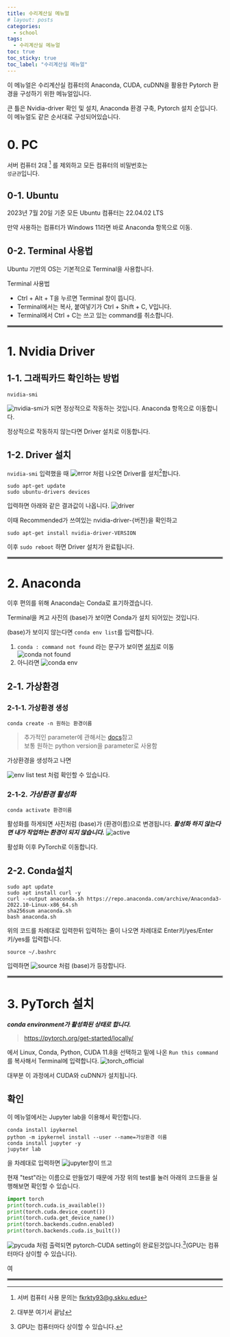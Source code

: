 ```yaml
---
title: 수리계산실 메뉴얼
# layout: posts
categories:
  - school
tags:
  - 수리계산실 메뉴얼
toc: true
toc_sticky: true
toc_label: "수리계산실 메뉴얼"
---
```


이 메뉴얼은 수리계산실 컴퓨터의 Anaconda, CUDA, cuDNN을 활용한 Pytorch 환경을 구성하기 위한 메뉴얼입니다.

큰 틀은 Nvidia-driver 확인 및 설치, Anaconda 환경 구축, Pytorch 설치 순입니다.
이 메뉴얼도 같은 순서대로 구성되어있습니다.

# 0. PC
서버 컴퓨터 2대 [^1] 를 제외하고 모든 컴퓨터의 비밀번호는\
`성균관`입니다.

## 0-1. Ubuntu 
2023년 7월 20일 기준 모든 Ubuntu 컴퓨터는 22.04.02 LTS

만약 사용하는 컴퓨터가 Windows 11라면 바로 Anaconda 항목으로 이동.

## 0-2. Terminal 사용법
Ubuntu 기반의 OS는 기본적으로 Terminal을 사용합니다.

Terminal 사용법
- Ctrl + Alt + T을 누르면 Terminal 창이 뜹니다.
- Terminal에서는 복사, 붙여넣기가 Ctrl + Shift + C, V입니다. 
- Terminal에서 Ctrl + C는 쓰고 있는 command를 취소합니다.

<hr style="border:2px solid gray">

# 1. Nvidia Driver
## 1-1. 그래픽카드 확인하는 방법

<!-- ```
lspci | grep -i VGA
```

![lspci](../../images/lspci.png) 정상적으로 작동하는 화면

or -->

```
nvidia-smi
```
![nvidia-smi](\images\nvidia-smi.png)가 되면 정상적으로 작동하는 것입니다. Anaconda 항목으로 이동합니다.

정상적으로 작동하지 않는다면 Driver 설치로 이동합니다.
## 1-2. Driver 설치
 `nvidia-smi` 입력했을 때 
![error](..\images\nvidia-smi_error.png)
 처럼 나오면 Driver를 설치[^2]합니다.

```
sudo apt-get update
sudo ubuntu-drivers devices
```

입력하면 아래와 같은 결과값이 나옵니다.
![driver](../images/drivers_update.png)

 이때 Recommended가 쓰여있는 nvidia-driver-{버전}을 확인하고

```
sudo apt-get install nvidia-driver-VERSION
```

이후 `sudo reboot` 하면 Driver 설치가 완료됩니다.


<hr style="border:2px solid gray">

# 2. Anaconda
이후 편의를 위해 Anaconda는 Conda로 표기하겠습니다.

Terminal을 켜고
사진의 (base)가 보이면 Conda가 설치 되어있는 것입니다.

(base)가 보이지 않는다면 `conda env list`를 입력합니다.
1. `conda : command not found` 라는 문구가 보이면 [설치](##Conda설치)로 이동
![conda not found](../images/conda_env_list.png)
1. 아니라면
![conda env](../images/env_list_without_test.png)

## 2-1. 가상환경

### 2-1-1. 가상환경 생성
```
conda create -n 원하는 환경이름 
```
 >추가적인 parameter에 관해서는 [docs](https://docs.conda.io/projects/conda/en/latest/commands/env/create.html)참고\
 >보통 원하는 python version을 parameter로 사용함

가상환경을 생성하고 나면

![env list test](../images/conda_env_list_ok.png)
처럼 확인할 수 있습니다.

### 2-1-2. ***가상환경 활성화***

```
conda activate 환경이름
```
활성화를 하게되면 사진처럼 (base)가 (환경이름)으로 변경됩니다.
***활성화 하지 않는다면 내가 작업하는 환경이 되지 않습니다.***
![active](../images/activate.png)

활성화 이후 PyTorch로 이동합니다.

## 2-2. Conda설치
```
sudo apt update
sudo apt install curl -y
curl --output anaconda.sh https://repo.anaconda.com/archive/Anaconda3-2022.10-Linux-x86_64.sh
sha256sum anaconda.sh
bash anaconda.sh
```
위의 코드를 차례대로 입력한뒤 입력하는 줄이 나오면 차례대로 Enter키/yes/Enter키/yes를 입력합니다.

```
source ~/.bashrc
```
입력하면
![source](../images/source.png)
처럼 (base)가 등장합니다.

<hr style="border:2px solid gray">

# 3. PyTorch 설치

***conda environment가 활성화된 상태로 합니다.***

><https://pytorch.org/get-started/locally/>

에서 Linux, Conda, Python, CUDA 11.8을 선택하고 밑에 나온 `Run this command`를 복사해서 Terminal에 입력합니다.
![torch_official](../images/torch_official.png)

대부분 이 과정에서 CUDA와 cuDNN가 설치됩니다. 

## 확인

이 메뉴얼에서는 Jupyter lab을 이용해서 확인합니다.

```
conda install ipykernel
python -m ipykernel install --user --name=가상환경 이름
conda install jupyter -y
jupyter lab
```
을 차례대로 입력하면 
![jupyter](../images/jupyter.png)창이 뜨고

현재 "test"라는 이름으로 만들었기 때문에 가장 위의 test를 눌러 아래의 코드들을 실행해보면 확인할 수 있습니다.

```python
import torch
print(torch.cuda.is_available())
print(torch.cuda.device_count())
print(torch.cuda.get_device_name())
print(torch.backends.cudnn.enabled)
print(torch.backends.cuda.is_built())
```

![pycuda](../images/pycuda.png)
처럼 출력되면 pytorch-CUDA setting이 완료된것입니다.[^3](GPU는 컴퓨터마다 상이할 수 있습니다).

여

<hr style="border:2px solid gray">
<!-- <hr style="border:2px solid gray">
<hr style="border:2px solid gray"> -->


<!-- ***이곳부터는 추천하지 않습니다.***

> 추천하지 않는 이유\
앞으로 할 셋팅은 환경변수를 사용하여 Global하게 할 셋팅이기 때문에 다른 환경들과 충돌이 날 수 있습니다.

공식 문서는 [NVIDIA-CUDA](https://docs.nvidia.com/cuda/cuda-installation-guide-linux/#network-repo-installation-for-ubuntu)
, [Nvidia-cuDNN-Docs](https://docs.nvidia.com/deeplearning/cudnn/install-guide/index.html)를 확인하시면 됩니다.

# 4. CUDA
현재 2023년 7월 20일 기준으로 CUDA 12.2, cuDNN 8.9.버전을 기준으로 합니다.

## 4.0 기존 파일 삭제
먼저 기존에 있던 nvidia에 관련된 것들을 지웁니다.

기존에 설치되어 있는 NVIDIA-CUDA-Toolkit 제거
```
sudo rm /etc/apt/sources.list.d/cuda*
sudo apt remove --autoremove nvidia-cuda-toolkit -y
sudo apt-get --purge remove 'cuda*' -y
sudo apt-get autoremove --purge 'cuda*' -y
```

NVIDIA 의존성 삭제
```
sudo apt-get purge nvidia*
sudo apt remove nvidia-*
sudo rm /etc/apt/sources.list.d/cuda*
sudo apt-get autoremove && sudo apt-get autoclean
sudo rm -rf /usr/local/cuda*
sudo reboot
```

>Draft

## 4.1 CUDA 다운로드
[CUDA Toolkit Download](https://developer.nvidia.com/cuda-downloads?target_os=Linux&target_arch=x86_64&Distribution=Ubuntu&target_version=22.04&target_type=deb_local)에서\
*Linux, x86_64, Ubuntu, 22.04, deb(local)*을 선택하고 

![cuda](..../images/cuda%20homepage.png)에 나온 한줄씩 Terminal에 복사, 붙여넣기 합니다.

```vim
sudo vi ~/.bashrc
export CUDA_HOME=/usr/local/cuda-{version}
export PATH=/usr/local/cuda-{version}/bin:$PATH
export LD_LIBRARY_PATH=/usr/local/cuda-{version}/lib64:$LD_LIBRARY_PATH
source ~/.ba
```
{version} 자리에는 설치하는 version을 적습니다.\
위의 링크는 CUDA Toolkit 12.2 기준입니다.\
설치가 완료되면 재부팅.

------------------

# 5. cuDNN
이 항목부터는 NVIDIA 계정이 필요합니다. 홈페이지 
[cuDNN](https://developer.nvidia.com/rdp/cudnn-archive)
에서 Local Installer for **Linux x86_64 (Tar)**를 다운로드 받습니다. 
![cudnn](..../images/cudnn.png)

**다음 Command를 입력합니다.**
```
cd ~
cd Downloads
tar -xvf cudnn-linux-x86_64-8.9.3_cuda12.2-archive.tar.xz
sudo cp cudnn-*-archive/include/cudnn*.h /usr/local/cuda/include 
sudo cp -P cudnn-*-archive/lib/libcudnn* /usr/local/cuda/lib64 
sudo chmod a+r /usr/local/cuda/include/cudnn*.h /usr/local/cuda/lib64/libcudnn*
```

이후 pytorch 설치하고 확인을 동일하게 하시면 됩니다. -->




[^1]: 서버 컴퓨터 사용 문의는 fkrkty93@g.skku.edu
[^2]: 대부분 여기서 끝남
[^3]: GPU는 컴퓨터마다 상이할 수 있습니다.
